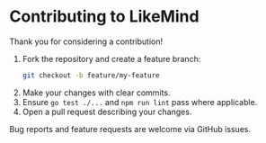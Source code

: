 # Contributing to LikeMind

Thank you for considering a contribution!

1. Fork the repository and create a feature branch:
   ```bash
   git checkout -b feature/my-feature
   ```
2. Make your changes with clear commits.
3. Ensure `go test ./...` and `npm run lint` pass where applicable.
4. Open a pull request describing your changes.

Bug reports and feature requests are welcome via GitHub issues.

